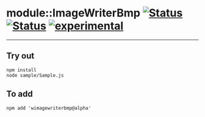 
# module::ImageWriterBmp [![Status](https://img.shields.io/circleci/build/github/Wandalen/wImageWriterBmp?label=Test&logo=Test)](https://circleci.com/gh/Wandalen/wImageWriterBmp) [![Status](https://github.com/Wandalen/wImageWriterBmp/workflows/Test/badge.svg)](https://github.com/Wandalen/wImageWriterBmp/actions?query=workflow%3ATest) [![experimental](https://img.shields.io/badge/stability-experimental-orange.svg)](https://github.com/emersion/stability-badges#experimental)

___

## Try out
```
npm install
node sample/Sample.js
```

## To add
```
npm add 'wimagewriterbmp@alpha'
```

